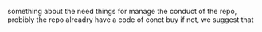 something about the need things for manage the conduct of the repo, probibly the repo alreadry have a code of conct buy if not, we suggest that
